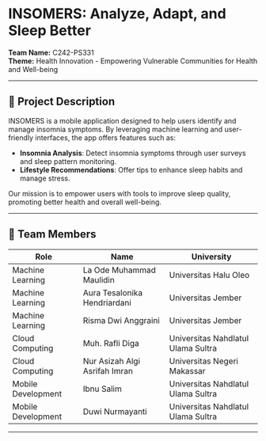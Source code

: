 # INSOMERS: Analyze, Adapt, and Sleep Better

**Team Name:** C242-PS331  
**Theme:** Health Innovation - Empowering Vulnerable Communities for Health and Well-being

---

## 📖 Project Description

INSOMERS is a mobile application designed to help users identify and manage insomnia symptoms. By leveraging machine learning and user-friendly interfaces, the app offers features such as:

- **Insomnia Analysis**: Detect insomnia symptoms through user surveys and sleep pattern monitoring.  
- **Lifestyle Recommendations**: Offer tips to enhance sleep habits and manage stress.  

Our mission is to empower users with tools to improve sleep quality, promoting better health and overall well-being.

---
## 👥 Team Members

| Role                | Name                          | University                          |
|---------------------|-------------------------------|-------------------------------------|
| Machine Learning    | La Ode Muhammad Maulidin      | Universitas Halu Oleo              |
| Machine Learning    | Aura Tesalonika Hendriardani  | Universitas Jember                 |
| Machine Learning    | Risma Dwi Anggraini           | Universitas Jember                 |
| Cloud Computing     | Muh. Rafli Diga              | Universitas Nahdlatul Ulama Sultra |
| Cloud Computing     | Nur Asizah Algi Asrifah Imran | Universitas Negeri Makassar        |
| Mobile Development  | Ibnu Salim                   | Universitas Nahdlatul Ulama Sultra |
| Mobile Development  | Duwi Nurmayanti              | Universitas Nahdlatul Ulama Sultra |

---
